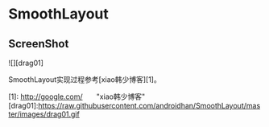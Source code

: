 # SmoothLayout

## ScreenShot

![][drag01]

SmoothLayout实现过程参考[xiao韩少博客][1]。





[1]: http://google.com/        "xiao韩少博客" 
[drag01]:https://raw.githubusercontent.com/androidhan/SmoothLayout/master/images/drag01.gif
